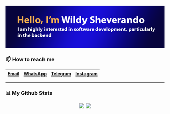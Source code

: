 <p align="center">
    <img src="https://github.com/wildyrando/wildyrando/blob/main/image.png?raw=true">
</p>


### 📫 How to reach me
|[Email](mailto:hai@wildyrando.com)|[WhatsApp](https://wa.me/628158000632)|[Telegram](https://t.me/wildyrando)|[Instagram](https://instagram.com/wildyrando)|
|:-|:-|:-|:-|
---

### 📊 My Github Stats
<div align="center">
    <img src="https://github-readme-stats.vercel.app/api?username=wildyrando&show_icons=true&theme=transparent" height="215"/>
    <img src="https://github-readme-stats.vercel.app/api/top-langs/?username=wildyrando&layout=compact&theme=transparent&langs_count=12" height="215"/>
</div>
